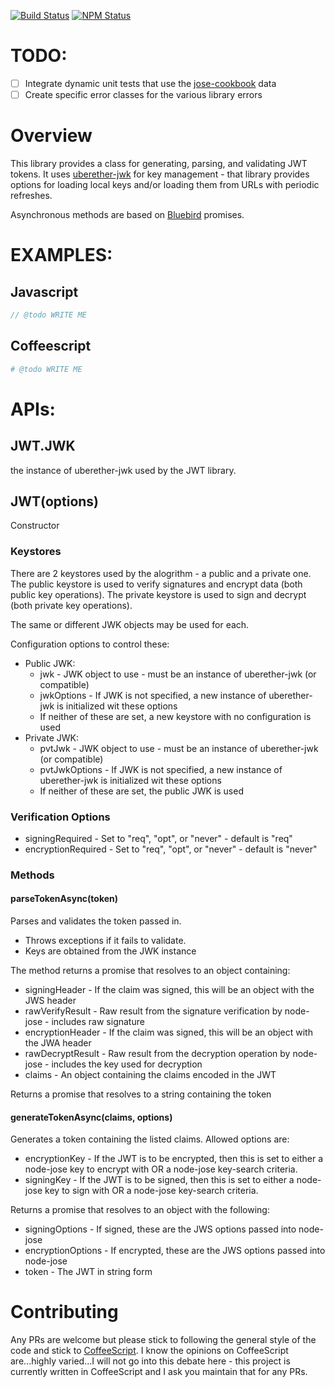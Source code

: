 [![Build Status](https://travis-ci.org/UberEther/jwt.svg?branch=master)](https://travis-ci.org/UberEther/jwt)
[![NPM Status](https://badge.fury.io/js/uberether-jwt.svg)](http://badge.fury.io/js/uberether-jwt)

# TODO:
- [ ] Integrate dynamic unit tests that use the [jose-cookbook](https://github.com/ietf-jose/cookbook) data
- [ ] Create specific error classes for the various library errors

# Overview

This library provides a class for generating, parsing, and validating JWT tokens.  It uses [uberether-jwk](https://github.com/UberEther/jwk.git) for key management - that library provides options for loading local keys and/or loading them from URLs with periodic refreshes.

Asynchronous methods are based on [Bluebird](https://github.com/petkaantonov/bluebird) promises.

# EXAMPLES:

## Javascript
```js
// @todo WRITE ME
```

## Coffeescript
```coffeescript
# @todo WRITE ME
```

# APIs:

## JWT.JWK 
the instance of uberether-jwk used by the JWT library.

## JWT(options)
Constructor 

### Keystores
There are 2 keystores used by the alogrithm - a public and a private one.  The public keystore is used to verify signatures and encrypt data (both public key operations).  The private keystore is used to sign and decrypt (both private key operations).

The same or different JWK objects may be used for each.

Configuration options to control these:
- Public JWK:
	- jwk - JWK object to use - must be an instance of uberether-jwk (or compatible)
	- jwkOptions - If JWK is not specified, a new instance of uberether-jwk is initialized wit these options
	- If neither of these are set, a new keystore with no configuration is used
- Private JWK:
	- pvtJwk - JWK object to use - must be an instance of uberether-jwk (or compatible)
	- pvtJwkOptions - If JWK is not specified, a new instance of uberether-jwk is initialized wit these options
	- If neither of these are set, the public JWK is used
 
### Verification Options

- signingRequired - Set to "req", "opt", or "never" - default is "req"
- encryptionRequired - Set to "req", "opt", or "never" - default is "never"


### Methods

#### parseTokenAsync(token)
Parses and validates the token passed in.
- Throws exceptions if it fails to validate.
- Keys are obtained from the JWK instance

The method returns a promise that resolves to an object containing:
- signingHeader - If the claim was signed, this will be an object with the JWS header
- rawVerifyResult - Raw result from the signature verification by node-jose - includes raw signature
- encryptionHeader - If the claim was signed, this will be an object with the JWA header
- rawDecryptResult - Raw result from the decryption operation by node-jose - includes the key used for decryption
- claims - An object containing the claims encoded in the JWT

Returns a promise that resolves to a string containing the token

#### generateTokenAsync(claims, options)
Generates a token containing the listed claims.  Allowed options are:
- encryptionKey - If the JWT is to be encrypted, then this is set to either a node-jose key to encrypt with OR a node-jose key-search criteria.
- signingKey - If the JWT is to be signed, then this is set to either a node-jose key to sign with OR a node-jose key-search criteria.

Returns a promise that resolves to an object with the following:
- signingOptions - If signed, these are the JWS options passed into node-jose
- encryptionOptions - If encrypted, these are the JWS options passed into node-jose
- token - The JWT in string form

# Contributing

Any PRs are welcome but please stick to following the general style of the code and stick to [CoffeeScript](http://coffeescript.org/).  I know the opinions on CoffeeScript are...highly varied...I will not go into this debate here - this project is currently written in CoffeeScript and I ask you maintain that for any PRs.